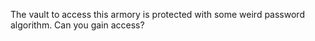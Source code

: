 The vault to access this armory is protected with some weird password algorithm. Can you gain access?